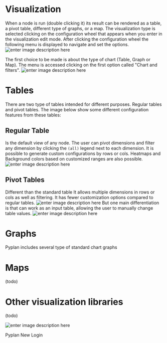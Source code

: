 # Visualization
When a node is run (double clicking it) its result can be rendered as a table, a pivot table, different type of graphs, or a map.
The visualization type is selected clicking on the configuration wheel that appears when you enter in the visualization edit mode. After clicking the configuration wheel the following menu is displayed to navigate and set the options.
![enter image description here](http://img.pyplan.org/viz-edit2.png)

The first choice to be made is about the type of chart (Table, Graph or Map). The menu is accessed clicking on the first option called "Chart and filters".
![enter image description here](http://img.pyplan.org/viz-viz-type1.png)


# Tables
There are two type of tables intended for different purposes. Regular tables and pivot tables.
The image below show some different configuration features from these tables:


## Regular Table
Is the default view of any node. The user can pivot dimensions and filter any dimension by clicking the `(all)` legend next to each dimension.
It is possible to generate custom configurations by rows or cols. Heatmaps and Background colors based on customized ranges are also possible.
 ![enter image description here](http://img.pyplan.org/viz-table-standard.png)
 
## Pivot Tables
Different than the standard table It allows multiple dimensions in rows or cols as well as filtering.
It has fewer customization options compared to regular tables.
![enter image description here](http://img.pyplan.org/viz-tables-dif1.png)
But one main differentiation is that can work as an input table, allowing the user to manually change table values.
![enter image description here](http://img.pyplan.org/viz-edit-table.png)
# Graphs
Pyplan includes several type of standard chart graphs
# Maps
(todo)
# Other visualization libraries
(todo)

![enter image description here](http://img.pyplan.org/Login_nuevo.png)

Pyplan New Login
<!--stackedit_data:
eyJoaXN0b3J5IjpbLTc3OTAxODYzOSwtMjExODk3NjExMiwxOT
Q4OTc1OTgxLDExNTUwOTEzNzEsLTEwOTU1NzcxNTIsMTE5NjA2
NTcyMSwtMjgyOTM5NDYyLDMzMTU3NTk0OSw2NzUzNjg1MywxNj
ExNjYzOTQ3LC0xNjY2MjU2NzkyLDE5NTQ1NjE1NDMsMTI1OTgy
MTMwMCwxNzc0NTY5NDcwLDE3NDMwMjE2MDQsLTY4MDkwNTA4NV
19
-->